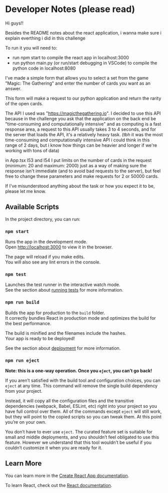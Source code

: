 # Developer Notes (please read)

Hi guys!!

Besides the README notes about the react application, i wanna make sure i explain everthing i did in this challenge

To run it you will need to:

- run npm start to compile the react app in localhost:3000
- run python main.py (or run/start debugging in VSCode) to compile the python code in localhost:8080

I've made a simple form that allows you to select a set from the game "Magic: The Gathering" and enter the number of cards you want as an answer.

This form will make a request to our python application and return the rarity of the open cards.

The API I used was "https://magicthegathering.io". I decided to use this API because in the challenge you ask that the application on the back end be "time-consuming and computationally intensive" and as computing is a fast response area, a request to this API usually takes 3 to 4 seconds, and for the server that loads the API, it's a relatively heavy task. (tbh it was the most time-consuming and computationally intensive API i could think in this range of 2 days, but i know how things can be heavier and longer if we're working with tons of data)

in App.tsx l53 and l54 I put limits on the number of cards in the request (minimum: 20 and maximum: 2000) just as a way of making sure the response isn't immediate (and to avoid bad requests to the server), but feel free to change these parameters and make requests for 2 or 50000 cards.

If I've misunderstood anything about the task or how you expect it to be, please let me know.

## Available Scripts

In the project directory, you can run:

### `npm start`

Runs the app in the development mode.\
Open [http://localhost:3000](http://localhost:3000) to view it in the browser.

The page will reload if you make edits.\
You will also see any lint errors in the console.

### `npm test`

Launches the test runner in the interactive watch mode.\
See the section about [running tests](https://facebook.github.io/create-react-app/docs/running-tests) for more information.

### `npm run build`

Builds the app for production to the `build` folder.\
It correctly bundles React in production mode and optimizes the build for the best performance.

The build is minified and the filenames include the hashes.\
Your app is ready to be deployed!

See the section about [deployment](https://facebook.github.io/create-react-app/docs/deployment) for more information.

### `npm run eject`

**Note: this is a one-way operation. Once you `eject`, you can’t go back!**

If you aren’t satisfied with the build tool and configuration choices, you can `eject` at any time. This command will remove the single build dependency from your project.

Instead, it will copy all the configuration files and the transitive dependencies (webpack, Babel, ESLint, etc) right into your project so you have full control over them. All of the commands except `eject` will still work, but they will point to the copied scripts so you can tweak them. At this point you’re on your own.

You don’t have to ever use `eject`. The curated feature set is suitable for small and middle deployments, and you shouldn’t feel obligated to use this feature. However we understand that this tool wouldn’t be useful if you couldn’t customize it when you are ready for it.

## Learn More

You can learn more in the [Create React App documentation](https://facebook.github.io/create-react-app/docs/getting-started).

To learn React, check out the [React documentation](https://reactjs.org/).
